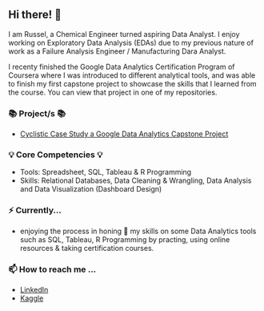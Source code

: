 ## Hi there! 👋

I am Russel, a Chemical Engineer turned aspiring Data Analyst.
I enjoy working on Exploratory Data Analysis (EDAs) due to my previous nature of work as a Failure Analysis Engineer / Manufacturing Dara Analyst.<br>

I recenty finished the Google Data Analytics Certification Program of Coursera where I was introduced to different analytical tools, 
and was able to finish my first capstone project to showcase the skills that I learned from the course. You can view that project in one of my repositories. 
<br>

### 📚 Project/s 📚
- [Cyclistic Case Study a Google Data Analytics Capstone Project](https://github.com/russelpaul/Google-Data-Analytics-Capstone-Project/blob/main/cyclistic-case-study.ipynb)

### 💡 Core Competencies 💡
- Tools: Spreadsheet, SQL, Tableau & R Programming
- Skills: Relational Databases, Data Cleaning & Wrangling, Data Analysis and Data Visualization (Dashboard Design)

### ⚡️ Currently...
- enjoying the process in honing 🌱 my skills on some Data Analytics tools such as SQL, Tableau, R Programming by practing, using online resources & taking certification courses.

### 📫 How to reach me ...
- [LinkedIn](https://www.linkedin.com/in/russel-paul-orodio-412128244/)
- [Kaggle](https://www.kaggle.com/russelpaulorodio)


<!---
russelpaul/russelpaul is a ✨ special ✨ repository because its `README.md` (this file) appears on your GitHub profile.
You can click the Preview link to take a look at your changes.
--->
